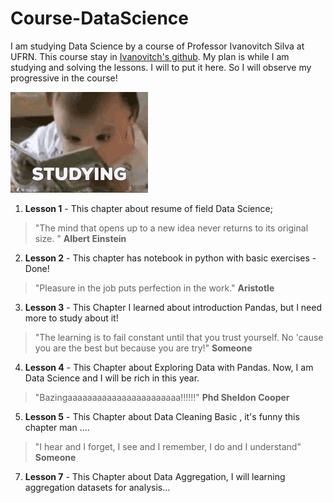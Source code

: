 # Course-DataScience
I am studying Data Science by a course of Professor Ivanovitch Silva at UFRN.
This course stay in [Ivanovitch's github](https://github.com/ivanovitchm/datascience_one_2019_1.git). My plan is while I am studying and solving the lessons. I will to put it here. So I will observe my progressive in the course!

![](studying.gif)

1. **Lesson 1** - This chapter about resume of field Data Science;

> "The mind that opens up to a new idea never returns to its original size. " 
> **Albert Einstein** 

2. **Lesson 2** - This chapter has notebook in python with basic exercises - Done!

> "Pleasure in the job puts perfection in the work." 
> **Aristotle**

3. **Lesson 3** - This Chapter I learned about introduction Pandas, but I need more to study about it!

> "The learning is to fail constant until that you trust yourself. No 'cause you are the best but because you are try!" 
>**Someone**

4. **Lesson 4** - This Chapter about Exploring Data with Pandas. Now, I am Data Science and I will be rich in this year.
> "Bazingaaaaaaaaaaaaaaaaaaaaaaa!!!!!!" 
> **Phd Sheldon Cooper** 

5. **Lesson 5** - This Chapter about Data Cleaning Basic , it's funny this chapter man ....
> "I hear and I forget, I see and I remember, I do and I understand" 
> **Someone**

7. **Lesson 7** - This Chapter about Data Aggregation, I will learning aggregation datasets for analysis... 
